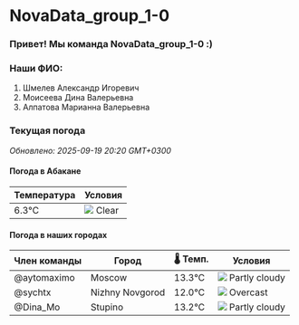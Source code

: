 # NovaData_group_1-0
### Привет! Мы команда NovaData_group_1-0 :)

### Наши ФИО:
1. Шмелев Александр Игоревич
2. Моисеева Дина Валерьевна
3. Алпатова Марианна Валерьевна

### Текущая погода
<!-- WEATHER:START -->
_Обновлено: 2025-09-19 20:20 GMT+0300_

#### Погода в Абакане

| Температура | Условия |
|-------------|----------|
| 6.3°C     | ![](https://cdn.weatherapi.com/weather/64x64/night/113.png) Clear |

#### Погода в наших городах

| Член команды  | Город               | 🌡️ Темп.  | Условия          |
|---------------|---------------------|-----------|--------------------|
| @aytomaximo    | Moscow              |   13.3°C | ![](https://cdn.weatherapi.com/weather/64x64/night/116.png) Partly cloudy |
| @sychtx        | Nizhny Novgorod     |   12.0°C | ![](https://cdn.weatherapi.com/weather/64x64/night/122.png) Overcast     |
| @Dina_Mo       | Stupino             |   13.2°C | ![](https://cdn.weatherapi.com/weather/64x64/night/116.png) Partly cloudy |

<!-- WEATHER:END -->
